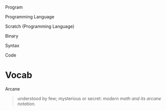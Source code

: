 Program

Programming Language

Scratch (Programming Language)

Binary

Syntax

Code

# Vocab
Arcane
> understood by few; mysterious or secret: *modern math and its arcane notation.*